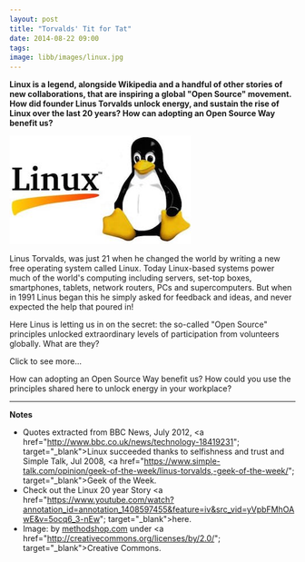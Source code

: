 ```yaml
---
layout: post
title: "Torvalds' Tit for Tat"
date: 2014-08-22 09:00
tags: 
image: libb/images/linux.jpg
---
```


**Linux is a legend, alongside Wikipedia and a handful of other stories of new collaborations, that are inspiring a global "Open Source" movement. How did founder Linus Torvalds unlock energy, and sustain the rise of Linux over the last 20 years? How can adopting an Open Source Way benefit us?**

![](/libb/images/linux.jpg)

Linus Torvalds, was just 21 when he changed the world by writing a new free operating system called Linux. Today Linux-based systems power much of the world's computing including servers, set-top boxes, smartphones, tablets, network routers, PCs and supercomputers. But when in 1991 Linus began this he simply asked for feedback and ideas, and never expected the help that poured in!

Here Linus is letting us in on the secret: the so-called "Open Source" principles unlocked extraordinary levels of participation from volunteers globally. What are they? 

<div id="restOfArticle" style="display:none">

The first public licence gave others the freedoms to use the Linux source code, to <b>change</b> and <b>improve</b> and to <b>share</b> their improvements with others.<br><br>

<h2>On freedoms, fairness, being selfish and tit-for-tat</h2>
<em>I was not trying to get everybody to contribute to some big goody-goody "let's all sing kumbaya around the campfire and make the world a better place". No, Open Source only really works if everybody is contributing for their own selfish reasons... by no means about financial reward, though.</em><br><br>

<em>The fundamental property of the licence is a very simple "tit-for-tat": I'll give you my improvements, if you promise to give your improvements back. It's a fundamentally fair licence, and you don't have to worry about somebody else coming along and taking advantage of your work.</em><br><br>

<h2>On commercial competition</h2>
<em>Sure, a lot of companies were initially leery about a licence that they weren't used to, and doubly so because (some) expected companies to turn everything into free software. But really, the "tit-for-tat" model (is also) fair on a company scale, and on a global scale.</em><br><br>

<em>Once people and companies got over their hang-ups - renaming it "open source" and just making it clear that this was not some kind of anti-commercial endeavour definitely helped - things just kind of exploded.</em><br><br>

<em>If your competition don't contribute, they don't get to control the direction of the project, and they won't have the same kind of knowledge and understanding of it that you do. So there really are big advantages to being actively involved - you can't just coast along on somebody else's work.</em><br><br>

<h2>On collaboration and the license</h2>
<em>When I try to explain my choice of license, I use the term ‘Open Source’, and try to explain .. how I want people to improve on the source code - by discouraging hiding.. everybody can build on the work of each other, and it basically encourages.. working together.</em><br><br>

<em>People.. work on the things they think matter.. But the licence is there to keep it from anarchy: (it blocks )people from (being) anti-social and hurt(ing) each other. People need social rules.. that can be enforced..(and stated) up-front. Anarchy is.. less productive, and a certain class of programmers (want to) see the rules in place to protect their work.</em><br><br>

<em>So not everybody likes the public licence, but it puts safeguards in place. Are they the safeguards you want? That will have to be your choice.</em><br><br>

<h2>On patents and innovation</h2>
<em>The point behind patents was to encourage innovation (but) they do quite the reverse. All software is a hugely complex set of detailed rules.. millions of mostly trivial ideas. The worth of the software is not in those single small decisions, but in the whole.  It's distressing to see people patent ‘ideas’.. not even a working "thing". Sad. Patents have lost all redeeming value, if they ever had any.</em> <br><br>

<h2>On trust in an Open Source world</h2>
<em>Oh, trust is the most important thing. And it's a two-way street. It's not just that I can trust some sub-lieutenant to do the right thing, it's that they in turn can trust me to be impartial and do the right thing. It's about a certain level of predictability.</em><br><br>

<em>We certainly don't always agree, and arguments get quite heated, but.. you can at least trust that people aren't trying to screw you over. And I want people to trust that I'm impartial: that I simply don't have any incentives where I might support one Linux company over another.</em><br><br>

</div>
<a onclick="showMoreOrLess(this,'restOfArticle');">Click to see more...</a>

How can adopting an Open Source Way benefit us? How could you use the principles shared here to unlock energy in your workplace? 

__________________
<b>Notes</b>  

* Quotes extracted from BBC News, July 2012, 
<a href="http://www.bbc.co.uk/news/technology-18419231"; target="_blank">Linux succeeded thanks to selfishness and trust </a> and Simple Talk, Jul 2008, 
<a href="https://www.simple-talk.com/opinion/geek-of-the-week/linus-torvalds,-geek-of-the-week/"; target="_blank">Geek of the Week</a>.  
* Check out the Linux 20 year Story <a href="https://www.youtube.com/watch?annotation_id=annotation_1408597455&feature=iv&src_vid=yVpbFMhOAwE&v=5ocq6_3-nEw"; target="_blank">here</a>.  
* Image: by <a href="https://www.flickr.com/photos/methodshop/5654683066/">methodshop.com</a> under <a href="http://creativecommons.org/licenses/by/2.0/"; target="_blank">Creative Commons</a>.
